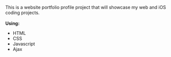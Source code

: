 This is a website portfolio profile project that will showcase my web and iOS coding projects.<br />
<br /> **Using:**

* HTML
* CSS
* Javascript
* Ajax
